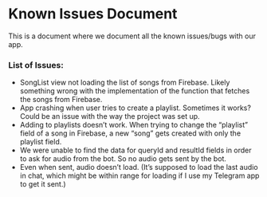 # Known Issues Document
This is a document where we document all the known issues/bugs with our app.

### List of Issues:
 - SongList view not loading the list of songs from Firebase. Likely something wrong with the implementation of the function that fetches the songs from Firebase.
 - App crashing when user tries to create a playlist. Sometimes it works? Could be an issue with the way the project was set up.
- Adding to playlists doesn’t work. When trying to change the “playlist” field of a song in Firebase, a new “song” gets created with only the playlist field.
- We were unable to find the data for queryId and resultId fields in order to ask for audio from the bot. So no audio gets sent by the bot.
- Even when sent, audio doesn’t load. (It’s supposed to load the last audio in chat, which might be within range for loading if I use my Telegram app to get it sent.)
